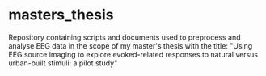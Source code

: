 # masters_thesis
Repository containing scripts and documents used to preprocess and analyse EEG data in the scope of my master's thesis with the title: "Using EEG source imaging to explore evoked-related responses to natural versus urban-built stimuli: a pilot study"
